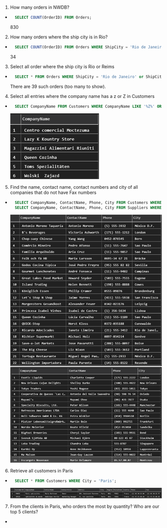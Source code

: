 1. How many orders in NWDB?

- ```sql
    SELECT COUNT(OrderID) FROM Orders;
    ```
    830

2. How many orders where the ship city is in Rio?

- ```sql
    SELECT COUNT(OrderID) FROM Orders WHERE ShipCity = 'Rio de Janeiro';
    ```
    34

3. Select all order where the ship city is Rio or Reims

- ```sql
    SELECT * FROM Orders WHERE ShipCity = 'Rio de Janeiro' or ShipCity = 'Reims';
    ```
    There are 39 such orders (too many to show).

4. Select all entries where the company name has a z or Z in Customers

- ```sql
    SELECT CompanyName FROM Customers WHERE CompanyName LIKE '%Z%' OR CompanyName LIKE '%z%';
    ```
    ![](images/a0.png)
    

5. Find the name, contact name, contact numbers and city of all companies that do not have Fax numbers

- ```sql
    SELECT CompanyName, ContactName, Phone, City FROM Customers WHERE FAX IS NULL;
    SELECT CompanyName, ContactName, Phone, City FROM Suppliers WHERE FAX IS NULL;
    ```

    ![](images/a1.png)
    ![](images/a3.png)

6. Retrieve all customers in Paris

- ```sql
    SELECT * FROM Customers WHERE City = 'Paris';
    ```

    ![](images/a2.png)

7. From the clients in Paris, who orders the most by quantity? Who are our top 5 clients?

- ```sql
